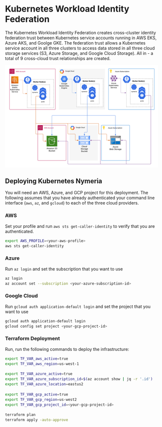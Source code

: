 # Kubernetes Workload Identity Federation

The Kubernetes Workload Identity Federation creates cross-cluster identity federation trust between Kubernetes service accounts running in AWS EKS, Azure AKS, and Goolge GKE. The federation trust allows a Kubernetes service account in all three clusters to access data stored in all three cloud storage services (S3, Azure Storage, and Google Cloud Storage). All in - a total of 9 cross-cloud trust relationships are created.

![](../../docs/docs/img/cross-cloud-k8s.png)

## Deploying Kubernetes Nymeria

You will need an AWS, Azure, and GCP project for this deployment. The following assumes that you have already authenticated your command line interface (`aws`, `az`, and `gcloud`) to each of the three cloud providers.

### AWS

Set your profile and run `aws sts get-caller-identity` to verify that you are authenticated.

```bash
export AWS_PROFILE=<your-aws-profile>
aws sts get-caller-identity
```

### Azure

Run `az login` and set the subscription that you want to use

```bash
az login
az account set --subscription <your-azure-subscription-id>
```

### Google Cloud

Run `gcloud auth application-default login` and set the project that you want to use

```bash
gcloud auth application-default login
gcloud config set project <your-gcp-project-id>
```

### Terraform Deployment

Run, run the following commands to deploy the infrastructure:

```bash
export TF_VAR_aws_active=true
export TF_VAR_aws_region=us-west-1

export TF_VAR_azure_active=true
export TF_VAR_azure_subscription_id=$(az account show | jq -r '.id')
export TF_VAR_azure_location=eastus2

export TF_VAR_gcp_active=true
export TF_VAR_gcp_region=us-west2
export TF_VAR_gcp_project_id=<your-gcp-project-id>

terraform plan
terraform apply -auto-approve
```
